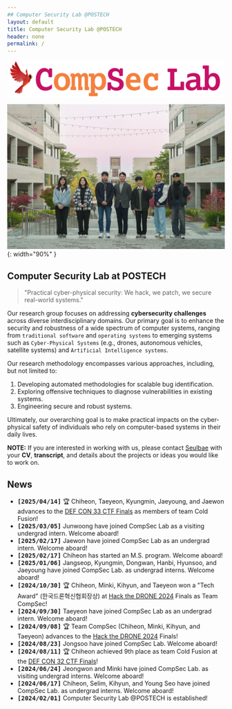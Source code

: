 ```yaml
---
## Computer Security Lab @POSTECH
layout: default
title: Computer Security Lab @POSTECH
header: none
permalink: /
---
```


![CompSec Logo](/assets/logo/compsec-main.png)

![Group Photo](/assets/gallery/20241121-01.jpg){: width="90%" }

## Computer Security Lab at POSTECH

> "Practical cyber-physical security:
> We hack, we patch, we secure real-world systems."

Our research group focuses on addressing **cybersecurity challenges**
across diverse interdisciplinary domains.
Our primary goal is to enhance the security and robustness
of a wide spectrum of computer systems,
ranging from `traditional software` and `operating systems`
to emerging systems such as
`Cyber-Physical Systems` (e.g., drones, autonomous vehicles, satellite systems)
and `Artificial Intelligence systems`.

Our research methodology encompasses various approaches,
including, but not limited to:
1. Developing automated methodologies for scalable bug identification.
2. Exploring offensive techniques to diagnose vulnerabilities in
existing systems.
3. Engineering secure and robust systems.

Ultimately, our overarching goal is to make practical impacts on
the cyber-physical safety of individuals who rely on computer-based systems
in their daily lives.

**NOTE:** If you are interested in working with us,
      please contact [Seulbae](mailto:seulbae@postech.ac.kr)
      with your **CV**, **transcript**, and details about the projects or ideas
      you would like to work on.

## News

- **<tt>[2025/04/14]</tt>** 🏆 Chiheon, Taeyeon, Kyungmin, Jaeyoung, and Jaewon advances to the <a href="https://defcon.org/html/defcon-33/dc-33-index.html">DEF CON 33 CTF Finals</a> as members of team Cold Fusion!
- **<tt>[2025/03/05]</tt>** Junwoong have joined CompSec Lab as a visiting undergrad intern. Welcome aboard!
- **<tt>[2025/02/17]</tt>** Jaewon have joined CompSec Lab as an undergrad intern. Welcome aboard!
- **<tt>[2025/02/17]</tt>** Chiheon has started an M.S. program. Welcome aboard!
- **<tt>[2025/01/06]</tt>** Jangseop, Kyungmin, Dongwan, Hanbi, Hyunsoo, and Jaeyoung have joined CompSec Lab. as undergrad interns. Welcome aboard!
- **<tt>[2024/10/30]</tt>** 🏆 Chiheon, Minki, Kihyun, and Taeyeon won a "Tech Award"
    (한국드론혁신협회장상) at <a href="http://www.hackthedrone.org/index.php">Hack the DRONE 2024</a> Finals as Team CompSec!
- **<tt>[2024/09/30]</tt>** Taeyeon have joined CompSec Lab as an undergrad intern. Welcome aboard!
- **<tt>[2024/09/08]</tt>** 🏆 Team CompSec (Chiheon, Minki, Kihyun, and Taeyeon)
    advances to the <a href="http://www.hackthedrone.org/index.php">Hack the DRONE 2024</a> Finals!
- **<tt>[2024/08/23]</tt>** Jongsoo have joined CompSec Lab. Welcome aboard!
- **<tt>[2024/08/11]</tt>** 🏆 Chiheon achieved 9th place as team Cold Fusion at the
    <a href="https://defcon.org/html/defcon-32/dc-32-index.html">DEF CON 32 CTF Finals</a>!
- **<tt>[2024/06/24]</tt>** Jeongwon and Minki have joined CompSec Lab. as visiting undergrad interns. Welcome aboard!
- **<tt>[2024/06/17]</tt>** Chiheon, Selim, Kihyun, and Young Seo have joined CompSec Lab. as undergrad interns. Welcome aboard!
- **<tt>[2024/02/01]</tt>** Computer Security Lab @POSTECH is established!

<!-- - [Installation]({{ '/docs/installation/' | relative_url }}) -->
<!-- - [Configuration]({{ '/docs/configuration/' | relative_url }}) -->
<!-- - [Markdown]({{ '/docs/markdown/' | relative_url }}) -->
